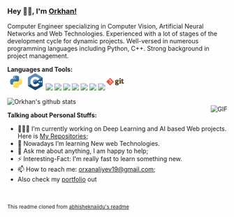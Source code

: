 ### Hey 👋🏽, I'm [Orkhan!](https://github.com/aliyevorkhan) 

Computer Engineer specializing in Computer Vision, Artificial Neural Networks and Web Technologies. Experienced with a lot of stages of the development cycle for dynamic projects. Well-versed in numerous programming languages including Python, C++. Strong background in project management.

**Languages and Tools:**  
<code><img height="40" src="https://raw.githubusercontent.com/github/explore/80688e429a7d4ef2fca1e82350fe8e3517d3494d/topics/python/python.png"></code>
<code><img height="40" src="https://raw.githubusercontent.com/github/explore/80688e429a7d4ef2fca1e82350fe8e3517d3494d/topics/cpp/cpp.png"></code>
<code><img height="40" src="https://img2.pngindir.com/20180531/kph/kisspng-gnu-linux-naming-controversy-linux-distribution-li-5b0f779c7eda37.7835322215277403165196.jpg"></code>
<code><img height="40" src="https://upload.wikimedia.org/wikipedia/commons/thumb/3/32/OpenCV_Logo_with_text_svg_version.svg/1200px-OpenCV_Logo_with_text_svg_version.svg.png"></code>
<code><img height="40" src="https://miro.medium.com/max/480/1*MCpM5idqhNRjoWCfb_60OA.png"></code>
<code><img height="40" src="https://miro.medium.com/max/2894/0*91DAY0P8BdXHdp7l.png"></code>
<code><img height="40" src="https://static1.makeuseofimages.com/wordpress/wp-content/uploads/2021/11/django-framework.jpg?q=50&fit=contain&w=943&h=472&dpr=1.5"></code>
<code><img height="60" src="https://docs.celeryproject.org/en/stable/_static/celery_512.png"></code>
<code><img height="40" src="https://upload.wikimedia.org/wikipedia/en/thumb/6/6b/Redis_Logo.svg/1200px-Redis_Logo.svg.png"></code>
<code><img height="40" src="https://raw.githubusercontent.com/github/explore/80688e429a7d4ef2fca1e82350fe8e3517d3494d/topics/git/git.png"></code>

![Orkhan's github stats](https://github-readme-stats.vercel.app/api?username=aliyevorkhan&show_icons=true&title_color=fff&icon_color=79ff97&text_color=9f9f9f&bg_color=151515)
<br />
<img align="right" alt="GIF" src="https://media.giphy.com/media/836HiJc7pgzy8iNXCn/giphy.gif" />
  
**Talking about Personal Stuffs:**

- 👨🏽‍💻 I’m currently working on Deep Learning and AI based Web projects. Here is [My Repositories](https://github.com/aliyevorkhan?tab=repositories);
- 🌱 Nowadays I’m learning New web Technologies. 
- 💬 Ask me about anything, I am happy to help;
- ⚡️ Interesting-Fact: I'm really fast to learn something new.
- 📫 How to reach me: orxanaliyev19@gmail.com;
- Also check my <a href="https://www.orkh.tech/">portfolio</a> out

<br/><br/>
<sup>This readme cloned from <a href="https://github.com/abhisheknaiidu">abhisheknaiidu's readme</a></sup>
